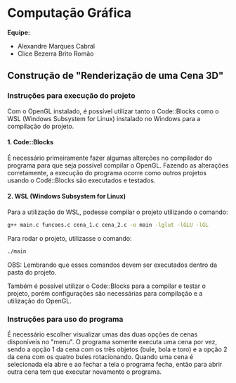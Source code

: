 # Computação Gráfica

**Equipe:** 
 - Alexandre Marques Cabral
 - Clice Bezerra Brito Romão

## Construção de "Renderização de uma Cena 3D"

### Instruções para execução do projeto

Com o OpenGL instalado, é possível utilizar tanto o Code::Blocks como o WSL (Windows Subsystem for Linux) instalado no Windows para a compilação do projeto.

#### 1. Code::Blocks

É necessário primeiramente fazer algumas alterções no compilador do programa para que seja possível compilar o OpenGL. Fazendo as alterações corretamente, a execução do programa ocorre como outros projetos usando o Codë::Blocks são executados e testados.

#### 2. WSL (Windows Subsystem for Linux)

Para a utilização do WSL, podesse compilar o projeto utilizando o comando:
```bash
g++ main.c funcoes.c cena_1.c cena_2.c -o main -lglut -lGLU -lGL
```

Para rodar o projeto, utilizasse o comando:
```bash
./main
```

OBS: Lembrando que esses comandos devem ser executados dentro da pasta do projeto.

Também é possível utilizar o Code::Blocks para a compilar e testar o projeto, porém configurações são necessárias para compilação e a utilização do OpenGL.

### Instruções para uso do programa

É necessário escolher visualizar umas das duas opções de cenas disponíveis no "menu". O programa somente executa uma cena por vez, sendo a opção 1 da cena com os três objetos (bule, bola e toro) e a opção 2 da cena com os quatro bules rotacionando. Quando uma cena é selecionada ela abre e ao fechar a tela o programa fecha, então para abrir outra cena tem que executar novamente o programa.